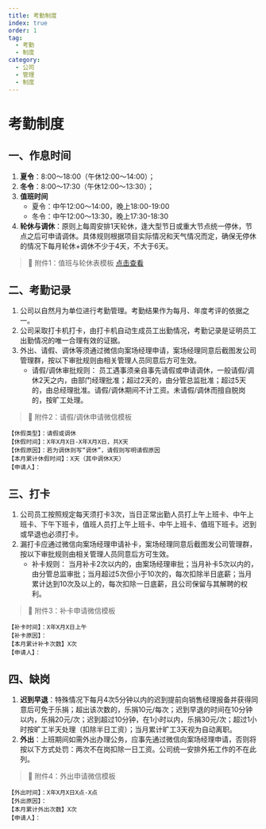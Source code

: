 ```yaml
---
title: 考勤制度
index: true
order: 1
tag:
  - 考勤
  - 制度
category:
  - 公司
  - 管理
  - 制度
---
```


# 考勤制度

## 一、作息时间
1. **夏令**：8:00～18:00（午休12:00～14:00）；
2. **冬令**：8:00～17:30（午休12:00～13:30）；
3. **值班时间**
   - 夏令：中午12:00～14:00，晚上18:00-19:00
   - 冬令：中午12:00～13:30，晚上17:30-18:30
4. **轮休与调休**：原则上每周安排1天轮休，逢大型节日或重大节点统一停休，节点之后可申请调休。具体规则根据项目实际情况和天气情况而定，确保无停休的情况下每月轮休+调休不少于4天，不大于6天。

>📁 附件1：值班与轮休表模板 [点击查看](/about/管理体系/表单模板#行政人事表单/)

## 二、考勤记录
1. 公司以自然月为单位进行考勤管理。考勤结果作为每月、年度考评的依据之一。
2. 公司采取打卡机打卡，由打卡机自动生成员工出勤情况，考勤记录是证明员工出勤情况的唯一合理有效的证据。
3. 外出、请假、调休等须通过微信向案场经理申请，案场经理同意后截图发公司管理群，按以下审批规则由相关管理人员同意后方可生效。
   - 请假/调休审批规则：
员工遇事须亲自事先请假或申请调休，一般请假/调休2天之内，由部门经理批准；超过2天的，由分管总监批准；超过5天的，由总经理批准。请假/调休期间不计工资。未请假/调休而擅自脱岗的，按旷工处理。

>📁 附件2：请假/调休申请微信模板
```
【休假类型】：请假或调休
【休假时间】：X年X月X日-X年X月X日，共X天
【休假原因】：若为调休则写“调休”，请假则写明请假原因
【本月累计休假时间】：X天（其中调休X天）
【申请人】：
```
## 三、打卡
1. 公司员工按照规定每天须打卡3次，当日正常出勤人员打上午上班卡、中午上班卡、下午下班卡，值班人员打上午上班卡、中午上班卡、值班下班卡。迟到或早退也必须打卡。
2. 漏打卡应通过微信向案场经理申请补卡，案场经理同意后截图发公司管理群，按以下审批规则由相关管理人员同意后方可生效。
   - 补卡规则：
当月补卡2次以内的，由案场经理审批；当月补卡5次以内的，由分管总监审批；当月超过5次但小于10次的，每次扣除半日底薪；当月累计达到10次及以上的，每次扣除一日底薪，且公司保留与其解聘的权利。

>📁 附件3：补卡申请微信模板
```
【补卡时间】：X年X月X日上午
【补卡原因】：
【本月累计补卡次数】X次
【申请人】：
```

## 四、缺岗
1. **迟到早退**：特殊情况下每月4次5分钟以内的迟到提前向销售经理报备并获得同意后可免于乐捐；超出该次数的，乐捐10元/每次；迟到早退的时间在10分钟以内，乐捐20元/次；迟到超过10分钟，在1小时以内，乐捐30元/次；超过1小时按旷工半天处理（扣除半日工资）；当月累计旷工3天视为自动离职。
2. **外出**：上班期间如需外出办理公务，应事先通过微信向案场经理申请，否则将按以下方式处罚：两次不在岗扣除一日工资。公司统一安排外拓工作的不在此列。

>📁 附件4：外出申请微信模板
```
【外出时间】：X年X月X日X点-X点
【外出原因】：
【本月累计外出次数】X次
【申请人】：
```